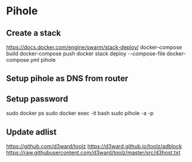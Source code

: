 # Pihole

## Create a stack
https://docs.docker.com/engine/swarm/stack-deploy/
docker-compose build
docker-compose push
docker stack deploy --compose-file docker-compose.yml pihole

## Setup pihole as DNS from router


## Setup password
sudo docker ps
sudo docker exec -it <container-name-from-docker-ps> bash
sudo pihole -a -p


## Update adlist 
https://github.com/d3ward/toolz
https://d3ward.github.io/toolz/adblock
https://raw.githubusercontent.com/d3ward/toolz/master/src/d3host.txt
